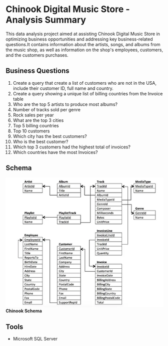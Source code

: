 # Chinook Digital Music Store - Analysis Summary

This data analysis project aimed at assisting Chinook Digital Music Store in optimizing business opportunities and addressing key business-related questions.It contains information about the artists, songs, and albums from the music shop, as well as information on the shop's employees, customers, and the customers purchases.

## Business Questions

1. Create a query that create a list of customers who are not in the USA, include their customer ID, full name and country.
2. Create a query showing a unique list of billing countries from the Invoice table
3. Who are the top 5 artists to produce most albums?
4. Number of tracks sold per genre
5. Rock sales per year
6. What are the top 3 cities
7. Top 5 billing countries
8. Top 10 customers
9. Which city has the best customers?
10. Who is the best customer?
11. Which top 3 customers had the highest total of invoices?
12. Which countries have the most Invoices?


## Schema

![schema.](Images/schema.jpg)
**Chinook Schema**

## Tools

- Microsoft SQL Server
